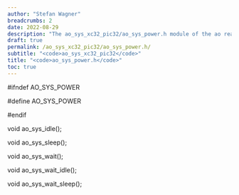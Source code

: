 ```yaml
---
author: "Stefan Wagner"
breadcrumbs: 2
date: 2022-08-29
description: "The ao_sys_xc32_pic32/ao_sys_power.h module of the ao real-time operating system."
draft: true
permalink: /ao_sys_xc32_pic32/ao_sys_power.h/ 
subtitle: "<code>ao_sys_xc32_pic32</code>"
title: "<code>ao_sys_power.h</code>"
toc: true
---
```


#ifndef AO_SYS_POWER

#define AO_SYS_POWER

#endif

void    ao_sys_idle();

void    ao_sys_sleep();

void    ao_sys_wait();

void    ao_sys_wait_idle();

void    ao_sys_wait_sleep();

